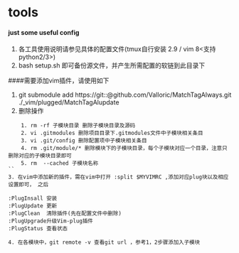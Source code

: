 # tools

#### just some useful config
1. 各工具使用说明请参见具体的配置文件(tmux自行安装 2.9 / vim 8<支持python2/3>)
2. bash setup.sh 即可备份源文件，并产生所需配置的软链到此目录下

####需要添加vim插件，请使用如下
1. git submodule add https://git::@github.com/Valloric/MatchTagAlways.git ./_vim/plugged/MatchTagAlupdate
2. 删除操作  
```
    1. rm -rf 子模块目录 删除子模块目录及源码
    2. vi .gitmodules 删除项目目录下.gitmodules文件中子模块相关条目
    3. vi .git/config 删除配置项中子模块相关条目
    4. rm .git/module/* 删除模块下的子模块目录，每个子模块对应一个目录，注意只删除对应的子模块目录即可
    5. rm  --cached 子模块名称
``
3. 在vim中添加新的插件，需在vim中打开 :split $MYVIMRC ,添加对应plug块以及相应设置即可， 之后 
```
    :PlugInsall 安装
    :PlugUpdate 更新
    :PlugClean  清除插件(先在配置文件中删除)
    :PlugUpgrade升级Vim-plug插件
    :PlugStatus 查看状态
```
4. 在各模块中，git remote -v 查看git url ，参考1，2步骤添加入子模块



